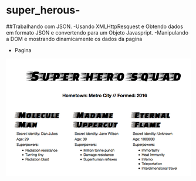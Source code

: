 # super_herous-
##Trabalhando com JSON.
-Usando XMLHttpResquest e Obtendo dados em formato JSON e convertendo para um Objeto Javaspript. 
-Manipulando a DOM e mostrando dinamicamente os dados da pagina 

- Pagina 

<img src="./img/json-superheroes.png"/> 
